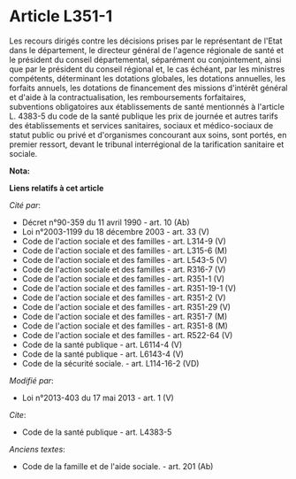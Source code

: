 # Article L351-1

Les recours dirigés contre les décisions prises par le représentant de l'Etat dans le département, le directeur général de
l'agence régionale de santé et le président du conseil départemental, séparément ou conjointement, ainsi que par le président
du conseil régional et, le cas échéant, par les ministres compétents, déterminant les dotations globales, les dotations
annuelles, les forfaits annuels, les dotations de financement des missions d'intérêt général et d'aide à la
contractualisation, les remboursements forfaitaires, subventions obligatoires aux établissements de santé mentionnés à
l'article L. 4383-5 du code de la santé publique les prix de journée et autres tarifs des établissements et services
sanitaires, sociaux et médico-sociaux de statut public ou privé et d'organismes concourant aux soins, sont portés, en premier
ressort, devant le tribunal interrégional de la tarification sanitaire et sociale.

**Nota:**



**Liens relatifs à cet article**

_Cité par_:

  - Décret n°90-359 du 11 avril 1990 - art. 10 (Ab)
  - Loi n°2003-1199 du 18 décembre 2003 - art. 33 (V)
  - Code de l'action sociale et des familles - art. L314-9 (V)
  - Code de l'action sociale et des familles - art. L315-6 (M)
  - Code de l'action sociale et des familles - art. L543-5 (V)
  - Code de l'action sociale et des familles - art. R316-7 (V)
  - Code de l'action sociale et des familles - art. R351-1 (V)
  - Code de l'action sociale et des familles - art. R351-19-1 (V)
  - Code de l'action sociale et des familles - art. R351-2 (V)
  - Code de l'action sociale et des familles - art. R351-29 (V)
  - Code de l'action sociale et des familles - art. R351-7 (M)
  - Code de l'action sociale et des familles - art. R351-8 (M)
  - Code de l'action sociale et des familles - art. R522-64 (V)
  - Code de la santé publique - art. L6114-4 (V)
  - Code de la santé publique - art. L6143-4 (V)
  - Code de la sécurité sociale. - art. L114-16-2 (VD)

_Modifié par_:

  - Loi n°2013-403 du 17 mai 2013 - art. 1 (V)

_Cite_:

  - Code de la santé publique - art. L4383-5

_Anciens textes_:

  - Code de la famille et de l'aide sociale. - art. 201 (Ab)

